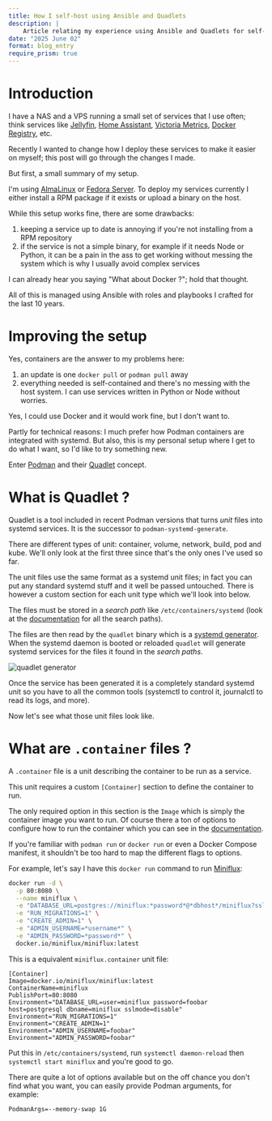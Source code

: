 ```yaml
---
title: How I self-host using Ansible and Quadlets
description: |
    Article relating my experience using Ansible and Quadlets for self-hosting services
date: "2025 June 02"
format: blog_entry
require_prism: true
---
```


# Introduction

I have a NAS and a VPS running a small set of services that I use often; think services like [Jellyfin](https://jellyfin.org/), [Home Assistant](https://home-assistant.io), [Victoria Metrics](https://victoriametrics.com), [Docker Registry](https://github.com/distribution/distribution), etc.

Recently I wanted to change how I deploy these services to make it easier on myself; this post will go through the changes I made.

But first, a small summary of my setup.

I'm using [AlmaLinux](https://almalinux.org) or [Fedora Server](https://fedoraproject.org/en/server/). To deploy my services currently I either install a RPM package if it exists or upload a binary on the host.

While this setup works fine, there are some drawbacks:
1. keeping a service up to date is annoying if you're not installing from a RPM repository
2. if the service is not a simple binary, for example if it needs Node or Python, it can be a pain in the ass to get working without messing the system which is why I usually avoid complex services

I can already hear you saying "What about Docker ?"; hold that thought.

All of this is managed using Ansible with roles and playbooks I crafted for the last 10 years.

# Improving the setup

Yes, containers are the answer to my problems here:
1. an update is one `docker pull` or `podman pull` away
2. everything needed is self-contained and there's no messing with the host system. I can use services written in Python or Node without worries.

Yes, I could use Docker and it would work fine, but I don't want to.

Partly for technical reasons: I much prefer how Podman containers are integrated with systemd.
But also, this is my personal setup where I get to do what I want, so I'd like to try something new.

Enter [Podman](https://podman.io) and their [Quadlet](https://docs.podman.io/en/stable/markdown/podman-systemd.unit.5.html) concept.

# What is Quadlet ?

Quadlet is a tool included in recent Podman versions that turns _unit_ files into systemd services. It is the successor to `podman-systemd-generate`.

There are different types of unit: container, volume, network, build, pod and kube. We'll only look at the first three since that's the only ones I've used so far.

The unit files use the same format as a systemd unit files; in fact you can put any standard systemd stuff and it well be passed untouched.
There is however a custom section for each unit type which we'll look into below.

The files must be stored in a _search path_ like `/etc/containers/systemd` (look at the [documentation](https://docs.podman.io/en/stable/markdown/podman-systemd.unit.5.html#podman-rootful-unit-search-path) for all the search paths).

The files are then read by the `quadlet` binary which is a [systemd generator](https://www.freedesktop.org/software/systemd/man/latest/systemd.generator.html).
When the systemd daemon is booted or reloaded `quadlet` will generate systemd services for the files it found in the _search paths_.

![quadlet generator](./deployment-using-quadlets/quadlet_generator.avif)

Once the service has been generated it is a completely standard systemd unit so you have to all the common tools (systemctl to control it, journalctl to read its logs, and more).

Now let's see what those unit files look like.

# What are `.container` files ?

A `.container` file is a unit describing the container to be run as a service.

This unit requires a custom `[Container]` section to define the container to run.

The only required option in this section is the `Image` which is simply the container image you want to run.
Of course there a ton of options to configure how to run the container which you can see in the [documentation](https://docs.podman.io/en/stable/markdown/podman-systemd.unit.5.html#container-units-container).

If you're familiar with `podman run` or `docker run` or even a Docker Compose manifest, it shouldn't be too hard to map the different flags to options.

For example, let's say I have this `docker run` command to run [Miniflux](https://miniflux.app/):
```bash
docker run -d \
  -p 80:8080 \
  --name miniflux \
  -e "DATABASE_URL=postgres://miniflux:*password*@*dbhost*/miniflux?sslmode=disable" \
  -e "RUN_MIGRATIONS=1" \
  -e "CREATE_ADMIN=1" \
  -e "ADMIN_USERNAME=*username*" \
  -e "ADMIN_PASSWORD=*password*" \
  docker.io/miniflux/miniflux:latest
```

This is a equivalent `miniflux.container` unit file:
```systemd
[Container]
Image=docker.io/miniflux/miniflux:latest
ContainerName=miniflux
PublishPort=80:8080
Environment="DATABASE_URL=user=miniflux password=foobar host=postgresql dbname=miniflux sslmode=disable"
Environment="RUN_MIGRATIONS=1"
Environment="CREATE_ADMIN=1"
Environment="ADMIN_USERNAME=foobar"
Environment="ADMIN_PASSWORD=foobar"
```

Put this in `/etc/containers/systemd`, run `systemctl daemon-reload` then `systemctl start miniflux` and you're good to go.

There are quite a lot of options available but on the off chance you don't find what you want, you can easily provide Podman arguments, for example:
```
PodmanArgs=--memory-swap 1G
```
